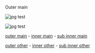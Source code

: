 Outer main

![jpg test](main.jpg)

![jpg test](main.jpg)

[outer main](main.md) - [inner main](inner/main.md) - [sub inner main](inner/sub/main.md)

[outer other](other.md) - [inner other](inner/other.md) - [sub inner other](inner/sub/other.md)